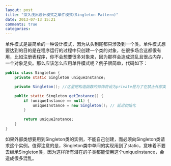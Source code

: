 ```yaml
---
layout: post
title: "深入浅出设计模式之单件模式(Singleton Pattern)"
date: 2013-07-13 15:21
comments: true
categories: 
---
```

单件模式是最简单的一种设计模式，因为从头到尾都只涉及到一个类。单件模式想要达到的目的是在程序运行的过程中只创建一个类的对象，在很多场合这都很有用，比如注册表程序，你不会想要很多对象来，因为那样会造成混乱且很占内存，一个对象足矣。那么应该怎么应用单件模式呢？例子很简单，代码如下：
<!-- more -->
``` java
public class Singleton {
	private static Singleton uniqueInstance;

	private Singleton(); //这里把构造函数的修饰符设为private是为了在禁止外部类创建Singleton类的对象，而只允许在Singleton类里面创建

	public static Singleton getInstance() {
		if (uniqueInstance == null) {
			uniqueInstance = new Singleton(); // 延迟初始化
		}

		return uniqueInstance;
	}
}
``` 
如果外部类想要用到Singleton类的实例，不能自己创建，而必须向Singleton类请求这个实例。值得注意的是，Singleton类中单间的实现用到了static，意味着不要去继承Singleton类，因为这样所有潜在的子类都能使用这个uniqueInstance，会造成很多混乱。
